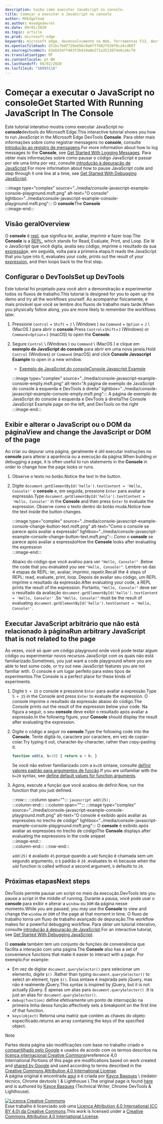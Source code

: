 ```yaml
---
description: Saiba como executar JavaScript no console.
title: Começar a executar o JavaScript no console
author: MSEdgeTeam
ms.author: msedgedevrel
ms.date: 09/01/2020
ms.topic: article
ms.prod: microsoft-edge
keywords: microsoft edge, desenvolvimento na Web, ferramentas F12, devtools
ms.openlocfilehash: d31bcfbdf728e656c9a6fff882f939f8c24cd897
ms.sourcegitcommit: 63e6d34ff483f3b419a0e271a3513874e6ce6c79
ms.translationtype: MT
ms.contentlocale: pt-BR
ms.lasthandoff: 09/02/2020
ms.locfileid: "10993118"
---
```

<!-- Copyright Kayce Basques 

   Licensed under the Apache License, Version 2.0 (the "License");
   you may not use this file except in compliance with the License.
   You may obtain a copy of the License at

       https://www.apache.org/licenses/LICENSE-2.0

   Unless required by applicable law or agreed to in writing, software
   distributed under the License is distributed on an "AS IS" BASIS,
   WITHOUT WARRANTIES OR CONDITIONS OF ANY KIND, either express or implied.
   See the License for the specific language governing permissions and
   limitations under the License.  -->







# <span data-ttu-id="f9a61-104">Começar a executar o JavaScript no console</span><span class="sxs-lookup"><span data-stu-id="f9a61-104">Get Started With Running JavaScript In The Console</span></span>   



<span data-ttu-id="f9a61-105">Este tutorial interativo mostra como executar JavaScript no **console**devtools do Microsoft Edge.</span><span class="sxs-lookup"><span data-stu-id="f9a61-105">This interactive tutorial shows you how to run JavaScript in the Microsoft Edge DevTools **Console**.</span></span>  <span data-ttu-id="f9a61-106">Para obter mais informações sobre como registrar mensagens no **console**, consulte [introdução ao registro de mensagens][DevToolsConsoleLoggingMessages].</span><span class="sxs-lookup"><span data-stu-id="f9a61-106">For more information about how to log messages to the **Console**, see [Get Started With Logging Messages][DevToolsConsoleLoggingMessages].</span></span>  <span data-ttu-id="f9a61-107">Para obter mais informações sobre como pausar o código JavaScript e passar por ele uma linha por vez, consulte [introdução à depuração de JavaScript][DevToolsJavascriptIndex].</span><span class="sxs-lookup"><span data-stu-id="f9a61-107">For more information about how to pause JavaScript code and step through it one line at a time, see [Get Started With Debugging JavaScript][DevToolsJavascriptIndex].</span></span>  

:::image type="complex" source="../media/console-javascript-example-console-playground.msft.png" alt-text="O console" lightbox="../media/console-javascript-example-console-playground.msft.png":::
   <span data-ttu-id="f9a61-109">O **console**</span><span class="sxs-lookup"><span data-stu-id="f9a61-109">The **Console**</span></span>  
:::image-end:::  

## <span data-ttu-id="f9a61-110">Visão geral</span><span class="sxs-lookup"><span data-stu-id="f9a61-110">Overview</span></span>   

<span data-ttu-id="f9a61-111">O **console** é [repl][WikiReadEvalPrintLoop], que significa ler, avaliar, imprimir e fazer loop.</span><span class="sxs-lookup"><span data-stu-id="f9a61-111">The **Console** is a [REPL][WikiReadEvalPrintLoop], which stands for Read, Evaluate, Print, and Loop.</span></span>  <span data-ttu-id="f9a61-112">Ele lê o JavaScript que você digita, avalia seu código, imprime o resultado da sua [expressão][2alityExpressionsVersusStatements]e, em seguida, volta para a primeira etapa.</span><span class="sxs-lookup"><span data-stu-id="f9a61-112">It reads the JavaScript that you type into it, evaluates your code, prints out the result of your [expression][2alityExpressionsVersusStatements], and then loops back to the first step.</span></span>  

## <span data-ttu-id="f9a61-113">Configurar o DevTools</span><span class="sxs-lookup"><span data-stu-id="f9a61-113">Set up DevTools</span></span>   

<span data-ttu-id="f9a61-114">Este tutorial foi projetado para você abrir a demonstração e experimentar todos os fluxos de trabalho.</span><span class="sxs-lookup"><span data-stu-id="f9a61-114">This tutorial is designed for you to open up the demo and try all the workflows yourself.</span></span>  <span data-ttu-id="f9a61-115">Ao acompanhar fisicamente, é mais provável que você se lembre dos fluxos de trabalho mais tarde.</span><span class="sxs-lookup"><span data-stu-id="f9a61-115">When you physically follow along, you are more likely to remember the workflows later.</span></span>

1.  <span data-ttu-id="f9a61-116">Pressione `Control` + `Shift` + `J` \ (Windows \) ou `Command` + `Option` + `J` \ (MacOS \) para abrir o **console**.</span><span class="sxs-lookup"><span data-stu-id="f9a61-116">Press `Control`+`Shift`+`J` \(Windows\) or `Command`+`Option`+`J` \(macOS\) to open the **Console**.</span></span>  
1.  <span data-ttu-id="f9a61-117">Segure `Control` \ (Windows \) ou `Command` \ (MacOS \) e clique em **exemplo de JavaScript do console** para abrir em uma nova janela.</span><span class="sxs-lookup"><span data-stu-id="f9a61-117">Hold `Control` \(Windows\) or `Command` \(macOS\) and click **Console Javascript Example** to open in a new window.</span></span>  
    
    *   [<span data-ttu-id="f9a61-118">Exemplo de JavaScript do console</span><span class="sxs-lookup"><span data-stu-id="f9a61-118">Console Javascript Example</span></span>][GlitchConsoleJavascriptExample]  
    
    :::image type="complex" source="../media/console-javascript-example-console-empty.msft.png" alt-text="A página de exemplo de JavaScript do console à esquerda e DevTools à direita" lightbox="../media/console-javascript-example-console-empty.msft.png":::
       <span data-ttu-id="f9a61-120">A página de exemplo de JavaScript do console à esquerda e DevTools à direita</span><span class="sxs-lookup"><span data-stu-id="f9a61-120">The Console JavaScript Example page on the left, and DevTools on the right</span></span>  
    :::image-end:::  
    
## <span data-ttu-id="f9a61-121">Exibir e alterar o JavaScript ou o DOM da página</span><span class="sxs-lookup"><span data-stu-id="f9a61-121">View and change the JavaScript or DOM of the page</span></span>   

<span data-ttu-id="f9a61-122">Ao criar ou depurar uma página, geralmente é útil executar instruções no **console** para alterar a aparência ou a execução da página.</span><span class="sxs-lookup"><span data-stu-id="f9a61-122">When building or debugging a page, it is often useful to run statements in the **Console** in order to change how the page looks or runs.</span></span>  
    
1.  <span data-ttu-id="f9a61-123">Observe o texto no botão.</span><span class="sxs-lookup"><span data-stu-id="f9a61-123">Notice the text in the button.</span></span>  
1.  <span data-ttu-id="f9a61-124">Digite `document.getElementById('hello').textContent = 'Hello, Console!'` o **console** e, em seguida, pressione `Enter` para avaliar a expressão.</span><span class="sxs-lookup"><span data-stu-id="f9a61-124">Type `document.getElementById('hello').textContent = 'Hello, Console!'` in the **Console** and then press `Enter` to evaluate the expression.</span></span>  <span data-ttu-id="f9a61-125">Observe como o texto dentro do botão muda.</span><span class="sxs-lookup"><span data-stu-id="f9a61-125">Notice how the text inside the button changes.</span></span>  
    
    :::image type="complex" source="../media/console-javascript-example-console-change-button-text.msft.png" alt-text="Como o console se parece após avaliar a expressão" lightbox="../media/console-javascript-example-console-change-button-text.msft.png":::
       <span data-ttu-id="f9a61-127">Como o **console** se parece após avaliar a expressão</span><span class="sxs-lookup"><span data-stu-id="f9a61-127">How the **Console** looks after evaluating the expression</span></span>  
    :::image-end:::  
    
    <span data-ttu-id="f9a61-128">Abaixo do código que você avaliou para ver `"Hello, Console!"` .</span><span class="sxs-lookup"><span data-stu-id="f9a61-128">Below the code that you evaluated you see `"Hello, Console!"`.</span></span>  <span data-ttu-id="f9a61-129">Lembre-se das 4 etapas de REPL: ler, avaliar, imprimir, repetir.</span><span class="sxs-lookup"><span data-stu-id="f9a61-129">Recall the 4 steps of REPL: read, evaluate, print, loop.</span></span>  <span data-ttu-id="f9a61-130">Depois de avaliar seu código, um REPL imprime o resultado da expressão.</span><span class="sxs-lookup"><span data-stu-id="f9a61-130">After evaluating your code, a REPL prints the result of the expression.</span></span>  <span data-ttu-id="f9a61-131">Portanto, `"Hello, Console!"` deve ser o resultado da avaliação `document.getElementById('hello').textContent = 'Hello, Console!'` .</span><span class="sxs-lookup"><span data-stu-id="f9a61-131">So `"Hello, Console!"` must be the result of evaluating `document.getElementById('hello').textContent = 'Hello, Console!'`.</span></span>  
    
## <span data-ttu-id="f9a61-132">Executar JavaScript arbitrário que não está relacionado à página</span><span class="sxs-lookup"><span data-stu-id="f9a61-132">Run arbitrary JavaScript that is not related to the page</span></span>   

<span data-ttu-id="f9a61-133">Às vezes, você só quer um código playground onde você pode testar algum código ou experimentar novos recursos JavaScript com os quais não está familiarizado.</span><span class="sxs-lookup"><span data-stu-id="f9a61-133">Sometimes, you just want a code playground where you are able to test some code, or try out new JavaScript features you are not familiar with.</span></span>  <span data-ttu-id="f9a61-134">O console é um lugar perfeito para estes tipos de experimentos.</span><span class="sxs-lookup"><span data-stu-id="f9a61-134">The Console is a perfect place for these kinds of experiments.</span></span>  

1.  <span data-ttu-id="f9a61-135">Digite `5 + 15` o console e pressione `Enter` para avaliar a expressão.</span><span class="sxs-lookup"><span data-stu-id="f9a61-135">Type `5 + 15` in the Console and press `Enter` to evaluate the expression.</span></span> <span data-ttu-id="f9a61-136">O console imprime o resultado da expressão abaixo do código.</span><span class="sxs-lookup"><span data-stu-id="f9a61-136">The Console prints out the result of the expression below your code.</span></span>  <span data-ttu-id="f9a61-137">Na figura a seguir, o seu **console** deve exibir o resultado após avaliar a expressão.</span><span class="sxs-lookup"><span data-stu-id="f9a61-137">In the following figure, your **Console** should display the result after evaluating the expression.</span></span>  

1.  <span data-ttu-id="f9a61-138">Digite o código a seguir no **console**.</span><span class="sxs-lookup"><span data-stu-id="f9a61-138">Type the following code into the **Console**.</span></span>  <span data-ttu-id="f9a61-139">Tente digitá-lo, caractere por caractere, em vez de copiar-colar.</span><span class="sxs-lookup"><span data-stu-id="f9a61-139">Try typing it out, character-by-character, rather than copy-pasting it.</span></span>  
    
    ```javascript
    function add(a, b=20) { return a + b; }
    ```  
    
    <span data-ttu-id="f9a61-140">Se você não estiver familiarizado com a `b=20` sintaxe, consulte [definir valores padrão para argumentos de função][Esma6DefaultParameterValues].</span><span class="sxs-lookup"><span data-stu-id="f9a61-140">If you are unfamiliar with the `b=20` syntax, see [define default values for function arguments][Esma6DefaultParameterValues].</span></span>  
    
1.  <span data-ttu-id="f9a61-141">Agora, execute a função que você acabou de definir.</span><span class="sxs-lookup"><span data-stu-id="f9a61-141">Now, run the function that you just defined.</span></span>  
    
    :::row:::
       :::column span="":::
          ```javascript
          add(25);
          ```  
       :::column-end:::
       :::column span="":::
          :::image type="complex" source="../media/console-javascript-example-console-playground.msft.png" alt-text="O console é exibido após avaliar as expressões no trecho de código" lightbox="../media/console-javascript-example-console-playground.msft.png":::
             <span data-ttu-id="f9a61-143">O **console** é exibido após avaliar as expressões no trecho de código</span><span class="sxs-lookup"><span data-stu-id="f9a61-143">The **Console** displays after evaluating the expressions in the code snippet</span></span>  
          :::image-end:::  
       :::column-end:::
    :::row-end:::
    
    `add(25)` <span data-ttu-id="f9a61-144">é avaliado `45` porque quando a `add` função é chamada sem um segundo argumento, o `b` padrão é `20` .</span><span class="sxs-lookup"><span data-stu-id="f9a61-144">evaluates to `45` because when the `add` function is called without a second argument, `b` defaults to `20`.</span></span>  

## <span data-ttu-id="f9a61-145">Próximas etapas</span><span class="sxs-lookup"><span data-stu-id="f9a61-145">Next steps</span></span>   

<!--See [Run JavaScript][DevToolsConsoleReference] to explore more features related to running JavaScript in the Console.  -->  

<!--todo: add console reference (run javascript) section when available  -->  

<span data-ttu-id="f9a61-146">DevTools permite pausar um script no meio da execução.</span><span class="sxs-lookup"><span data-stu-id="f9a61-146">DevTools lets you pause a script in the middle of running.</span></span>  <span data-ttu-id="f9a61-147">Durante a pausa, você pode usar o **console** para exibir e alterar a `window` ou `DOM` da página nesse momento.</span><span class="sxs-lookup"><span data-stu-id="f9a61-147">While you are paused, you may use the **Console** to view and change the `window` or `DOM` of the page at that moment in time.</span></span>  <span data-ttu-id="f9a61-148">O fluxo de trabalho torna um fluxo de trabalho avançado de depuração.</span><span class="sxs-lookup"><span data-stu-id="f9a61-148">The workflow makes for a powerful debugging workflow.</span></span>  <span data-ttu-id="f9a61-149">Para obter um tutorial interativo, consulte [introdução à depuração de JavaScript][DevToolsJavascriptIndex].</span><span class="sxs-lookup"><span data-stu-id="f9a61-149">For an interactive tutorial, see [Get Started With Debugging JavaScript][DevToolsJavascriptIndex].</span></span>  

<span data-ttu-id="f9a61-150">O **console** também tem um conjunto de funções de conveniência que facilita a interação com uma página.</span><span class="sxs-lookup"><span data-stu-id="f9a61-150">The **Console** also has a set of convenience functions that make it easier to interact with a page.</span></span>  <span data-ttu-id="f9a61-151">Por exemplo:</span><span class="sxs-lookup"><span data-stu-id="f9a61-151">For example:</span></span>  

*   <span data-ttu-id="f9a61-152">Em vez de digitar `document.querySelector()` para selecionar um elemento, digite `$()` .</span><span class="sxs-lookup"><span data-stu-id="f9a61-152">Rather than typing `document.querySelector()` to select an element, type `$()`.</span></span>  <span data-ttu-id="f9a61-153">Essa sintaxe é inspirada pelo jQuery, mas não é realmente jQuery.</span><span class="sxs-lookup"><span data-stu-id="f9a61-153">This syntax is inspired by jQuery, but it is not actually jQuery.</span></span>  <span data-ttu-id="f9a61-154">É apenas um alias para `document.querySelector()` .</span><span class="sxs-lookup"><span data-stu-id="f9a61-154">It is just an alias for `document.querySelector()`.</span></span>  
*   `debug(function)` <span data-ttu-id="f9a61-155">define efetivamente um ponto de interrupção na primeira linha dessa função.</span><span class="sxs-lookup"><span data-stu-id="f9a61-155">effectively sets a breakpoint on the first line of that function.</span></span>  
*   `keys(object)` <span data-ttu-id="f9a61-156">Retorna uma matriz que contém as chaves do objeto especificado.</span><span class="sxs-lookup"><span data-stu-id="f9a61-156">returns an array containing the keys of the specified object.</span></span>  

<!--See [Console Utilities API Reference][DevToolsConsoleUtilities] to explore all the convenience functions.  -->  

<!--todo: add console utilities api reference section when available  -->  

 



<!-- links -->  

[DevToolsConsoleLoggingMessages]: ./log.md "Introdução ao registro de mensagens no console | Documentos da Microsoft"  
[DevToolsConsoleReference]: ./reference.md#run-javascript "Referência do console | Documentos da Microsoft"  
[DevToolsConsoleUtilities]: ./utilities.md "Referência de API de utilitários de console | Documentos da Microsoft"  
[DevToolsJavascriptIndex]: ../javascript/index.md "Introdução à depuração de JavaScript no Microsoft Edge DevTools"  

[2alityExpressionsVersusStatements]: https://2ality.com/2012/09/expressions-vs-statements.html "Expressões versus instruções em JavaScript"  

[Esma6DefaultParameterValues]: https://es6-features.org/index#DefaultParameterValues "Valores de parâmetro padrão-manipulação de parâmetro estendido-ECMAScript 6 – novos recursos: visão geral & comparação"  

[GlitchConsoleJavascriptExample]: https://microsoft-edge-chromium-devtools.glitch.me/static/console/javascript/index.html "Exemplo de JavaScript do console | Problema"  

[WikiReadEvalPrintLoop]: https://en.wikipedia.org/wiki/Read–eval–print_loop "Leitura – eval – loop de impressão-Wikipédia"  

> [!NOTE]
> <span data-ttu-id="f9a61-165">Partes desta página são modificações com base no trabalho criado e [compartilhado pelo Google][GoogleSitePolicies] e usados de acordo com os termos descritos na [licença internacional Creative Commons][CCA4IL]rereference 4,0 International.</span><span class="sxs-lookup"><span data-stu-id="f9a61-165">Portions of this page are modifications based on work created and [shared by Google][GoogleSitePolicies] and used according to terms described in the [Creative Commons Attribution 4.0 International License][CCA4IL].</span></span>  
> <span data-ttu-id="f9a61-166">A página original é encontrada [aqui](https://developers.google.com/web/tools/chrome-devtools/console/javascript) e é criada por [Kayce Basques][KayceBasques] \ (redator técnico, Chrome devtools \ & Lighthouse \).</span><span class="sxs-lookup"><span data-stu-id="f9a61-166">The original page is found [here](https://developers.google.com/web/tools/chrome-devtools/console/javascript) and is authored by [Kayce Basques][KayceBasques] \(Technical Writer, Chrome DevTools \& Lighthouse\).</span></span>  

[![Licença Creative Commons][CCby4Image]][CCA4IL]  
<span data-ttu-id="f9a61-168">Esse trabalho é licenciado sob uma [Licença Attribution 4.0 International (CC BY 4.0) da Creative Commons][CCA4IL].</span><span class="sxs-lookup"><span data-stu-id="f9a61-168">This work is licensed under a [Creative Commons Attribution 4.0 International License][CCA4IL].</span></span>  

[CCA4IL]: https://creativecommons.org/licenses/by/4.0  
[CCby4Image]: https://i.creativecommons.org/l/by/4.0/88x31.png  
[GoogleSitePolicies]: https://developers.google.com/terms/site-policies  
[KayceBasques]: https://developers.google.com/web/resources/contributors/kaycebasques  
